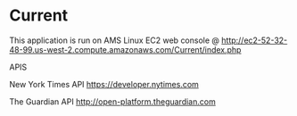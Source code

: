 # Current


This application is run on AMS Linux EC2 web console @
http://ec2-52-32-48-99.us-west-2.compute.amazonaws.com/Current/index.php

APIS

New York Times API
https://developer.nytimes.com

The Guardian API
http://open-platform.theguardian.com
